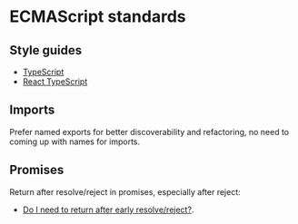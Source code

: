 # ECMAScript standards

## Style guides

- [TypeScript](https://google.github.io/styleguide/tsguide.html)
- [React TypeScript](https://react-typescript-cheatsheet.netlify.app/)

## Imports

Prefer named exports for better discoverability and refactoring, no need to coming up with names for imports.

## Promises

Return after resolve/reject in promises, especially after reject:
* [Do I need to return after early resolve/reject?](https://stackoverflow.com/questions/32536049/do-i-need-to-return-after-early-resolve-reject/32536083).

